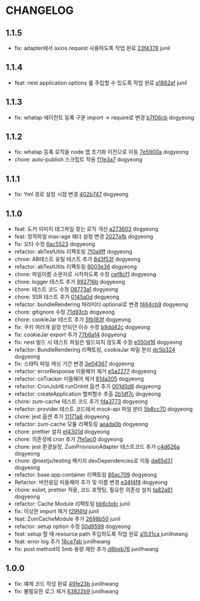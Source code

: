 # CHANGELOG

## 1.1.5
- fix: adapter에서 axios.request 사용하도록 작업 완료 [23f4378](https://git.zuminternet.com/zum-portal-framework/zum-portal-core-js-project/commit/23f437872a8f67c91c41849492c69e2465719ebf) junil

## 1.1.4
- feat: nest application options 를 주입할 수 있도록 작업 완료 [a1882af](https://git.zuminternet.com/zum-portal-framework/zum-portal-core-js-project/commit/a1882afa54135437393cf6a88e5bff34a8d5dad1) junil

## 1.1.3
- fix: whatap 에이전트 등록 구문 import -> require로 변경 [b7f06cb](https://git.zuminternet.com/zum-portal-framework/zum-portal-core-js-project/commit/b7f06cbeec4585db67cbf8693991077ddd2b59bb) dogyeong

## 1.1.2
- fix: whatap 등록 로직을 node 앱 초기화 이전으로 이동 [7e5900a](https://git.zuminternet.com/zum-portal-framework/zum-portal-core-js-project/commit/7e5900a94da1abd8d6fec86e9b18092cd8d6d1eb) dogyeong
- chore: auto-publish 스크립트 적용 [f11e3a7](https://git.zuminternet.com/zum-portal-framework/zum-portal-core-js-project/commit/f11e3a77e17832972b08997a4b2608a1c1af91c2) dogyeong

## 1.1.1
- fix: Yml 경로 설정 시점 변경 [402b747](https://git.zuminternet.com/zum-portal-framework/zum-portal-core-js-project/commit/402b747e3f2ec86cf7f539a35f78439ade09632c) dogyeong

## 1.1.0
- feat: 도커 이미지 태그파일 찾는 로직 개선 [a273603](https://git.zuminternet.com/zum-portal-framework/zum-portal-core-js-project/commit/a27360382483350cceaef6449add03e4021dd009) dogyeong
- feat: 정적파일 max-age 헤더 설정 변경 [2027a1b](https://git.zuminternet.com/zum-portal-framework/zum-portal-core-js-project/commit/2027a1b49075f20703c5d94cdc105b297de2a8fb) dogyeong
- fix: 오타 수정 [6ac5523](https://git.zuminternet.com/zum-portal-framework/zum-portal-core-js-project/commit/6ac552307f378c6c0190ef3f7bf0226842eb3b39) dogyeong
- refactor: abTestUtils 리팩토링 [7f0a9ff](https://git.zuminternet.com/zum-portal-framework/zum-portal-core-js-project/commit/7f0a9ff50195908538de2182e982dfbd429d98d8) dogyeong
- chroe: AB테스트 유틸 테스트 추가 [8d3f53f](https://git.zuminternet.com/zum-portal-framework/zum-portal-core-js-project/commit/8d3f53f28bb408dbb2f5d608278534118eb9bff1) dogyeong
- refactor: abTestUtils 리팩토링 [6003e36](https://git.zuminternet.com/zum-portal-framework/zum-portal-core-js-project/commit/6003e361d7d6df4ce0fc308d630b0a33ece6d3bf) dogyeong
- chore: 파일이름 소문자로 시작하도록 수정 [cef8cf1](https://git.zuminternet.com/zum-portal-framework/zum-portal-core-js-project/commit/cef8cf101fc7bdabb9136e204875e541ca3516bb) dogyeong
- chore: logger 테스트 추가 [992716b](https://git.zuminternet.com/zum-portal-framework/zum-portal-core-js-project/commit/992716b387437738c04e4482bc11f2f6953e5996) dogyeong
- chore: 테스트 코드 수정 [08773a1](https://git.zuminternet.com/zum-portal-framework/zum-portal-core-js-project/commit/08773a18cbd27804eb4f9b233a05e01fd5b4f869) dogyeong
- chore: SSR 테스트 추가 [0145a0d](https://git.zuminternet.com/zum-portal-framework/zum-portal-core-js-project/commit/0145a0d0cf851b0bd0ca651d6719fb30df735a99) dogyeong
- refactor: bundleRendering 파라미터 optional로 변경 [f464cb9](https://git.zuminternet.com/zum-portal-framework/zum-portal-core-js-project/commit/f464cb903fc870822e47da1936fa1ff773e4a1c2) dogyeong
- chore: gitignore 수정 [71d93cb](https://git.zuminternet.com/zum-portal-framework/zum-portal-core-js-project/commit/71d93cb40192973aea4b796171cf13e9cd2a4148) dogyeong
- chore: cookieJar 테스트 추가 [5fb183f](https://git.zuminternet.com/zum-portal-framework/zum-portal-core-js-project/commit/5fb183f5c78972e435c14c5f17c3d915cd7c1945) dogyeong
- fix: 쿠키 여러개 설정 안되던 이슈 수정 [b9dd42c](https://git.zuminternet.com/zum-portal-framework/zum-portal-core-js-project/commit/b9dd42c31464eb1ae5ed91a00fe9bc48b94bd242) dogyeong
- fix: cookieJar export 추가 [77b6a14](https://git.zuminternet.com/zum-portal-framework/zum-portal-core-js-project/commit/77b6a144a291f7c5218ef0c627a759eb32dfaf7b) dogyeong
- fix: nest 빌드 시 테스트 파일은 빌드되지 않도록 수정 [e550d16](https://git.zuminternet.com/zum-portal-framework/zum-portal-core-js-project/commit/e550d1673968eadf24cd6174f4a4c25131a21031) dogyeong
- refactor: BundleRendering 리팩토링, cookieJar 파일 분리 [dc5b324](https://git.zuminternet.com/zum-portal-framework/zum-portal-core-js-project/commit/dc5b32461213bf887b9a2ece37477661950cbd6d) dogyeong
- fix: 스태틱 파일 캐싱 기간 변경 [3e04367](https://git.zuminternet.com/zum-portal-framework/zum-portal-core-js-project/commit/3e043676ef125946351e71a24882add857855023) dogyeong
- refactor: errorResponse 미들웨어 제거 [e5a2277](https://git.zuminternet.com/zum-portal-framework/zum-portal-core-js-project/commit/e5a22774e85bfa35ba579f733909951b49dda507) dogyeong
- refactor: coTracker 미들웨어 제거 [81da205](https://git.zuminternet.com/zum-portal-framework/zum-portal-core-js-project/commit/81da205766ecce5e76afbd4bbbe0b92682cdba3a) dogyeong
- refactor: CronJob에 runOnInit 옵션 추가 [001d0d8](https://git.zuminternet.com/zum-portal-framework/zum-portal-core-js-project/commit/001d0d84c1a04863cab9a4f32bcbf2bcbf456270) dogyeong
- refactor: createApplication 헬퍼함수 추출 [2b1df7c](https://git.zuminternet.com/zum-portal-framework/zum-portal-core-js-project/commit/2b1df7c2a58389084df4ccdc566f5768acb1f45c) dogyeong
- chore: zum-cache 테스트 코드 추가 [fda3773](https://git.zuminternet.com/zum-portal-framework/zum-portal-core-js-project/commit/fda3773eeb5a28aecc3e156d2828b7bb0e71ed4a) dogyeong
- refactor: provider 테스트 코드에서 mock-api 파일 분리 [5b8cc70](https://git.zuminternet.com/zum-portal-framework/zum-portal-core-js-project/commit/5b8cc7084e04536126b915d67f7833d48bc7e013) dogyeong
- chore: jest 옵션 추가 [11171a8](https://git.zuminternet.com/zum-portal-framework/zum-portal-core-js-project/commit/11171a8335af0e5f7be5c347c568d540f5b9acfe) dogyeong
- refactor: zum-cache 모듈 리팩토링 [aeada0b](https://git.zuminternet.com/zum-portal-framework/zum-portal-core-js-project/commit/aeada0bdd731d6c452a51b9e7925eaadca10f8ed) dogyeong
- chore: prettier 설치 [ef4301d](https://git.zuminternet.com/zum-portal-framework/zum-portal-core-js-project/commit/ef4301d0474b240f9d663a6a65349dbd836bb8cf) dogyeong
- chore: 의존성에 cron 추가 [7fe1ac0](https://git.zuminternet.com/zum-portal-framework/zum-portal-core-js-project/commit/7fe1ac04b87f5355af0496457800a6c42a897ccc) dogyeong
- chore: jest 환경설정, ZumProvisionAdapter 테스트코드 추가 [c4d626a](https://git.zuminternet.com/zum-portal-framework/zum-portal-core-js-project/commit/c4d626ad32e29e5626bd365e1fe055371f36d496) dogyeong
- chore: @nestjs/testing 패키지 devDependencies로 이동 [da65d31](https://git.zuminternet.com/zum-portal-framework/zum-portal-core-js-project/commit/da65d317c7b1f8b12c5ecd1d8e7ce71bf7dd1df8) dogyeong
- refactor: base.app.container 리팩토링 [86ac709](https://git.zuminternet.com/zum-portal-framework/zum-portal-core-js-project/commit/86ac70956f7baedd641fa8c290e886cc3bf825f7) dogyeong
- Refactor: 버전응답 미들웨어 추가 및 이름 변경 [e34f4f8](https://git.zuminternet.com/zum-portal-framework/zum-portal-core-js-project/commit/e34f4f8e1a297272c13c9b2fd34c04e30b0cfddb) dogyeong
- chore: eslint, prettier 적용, 코드 포맷팅, 필요한 의존성 설치 [fa82a81](https://git.zuminternet.com/zum-portal-framework/zum-portal-core-js-project/commit/fa82a81d021b8700b2eeafb421a984ab74c1870b) dogyeong
- refactor: Cache Module 리팩토링 [bb6cbdc](https://git.zuminternet.com/zum-portal-framework/zum-portal-core-js-project/commit/bb6cbdcdedbdb037ac68c49a133841c231cc4f00) junil
- fix: 이상한 import 제거 [f29f4fd](https://git.zuminternet.com/zum-portal-framework/zum-portal-core-js-project/commit/f29f4fd5997a6d17f5b748b2e5472293a3cf159e) junil
- feat: ZumCacheModule 추가 [2698b50](https://git.zuminternet.com/zum-portal-framework/zum-portal-core-js-project/commit/2698b50b1d9df61688953436ba91bdd03b7628dc) junil
- refactor: setup option 수정 [50d9599](https://git.zuminternet.com/zum-portal-framework/zum-portal-core-js-project/commit/50d9599e7fe1e81cf75bc732101f07e39b53e57a) dogyeong
- feat: setup 할 때 resource path 주입하도록 작업 완료 [a1531ca](https://git.zuminternet.com/zum-portal-framework/zum-portal-core-js-project/commit/a1531ca8ad5c408bc15de0c6de4869a892f33a51) junilhwang
- feat: error log 추가 [18ce7ab](https://git.zuminternet.com/zum-portal-framework/zum-portal-core-js-project/commit/18ce7abed1366df55acda60479eca981771e012c) junilhwang
- fix: post method의 5mb 용량 제한 추가 [d8beb76](https://git.zuminternet.com/zum-portal-framework/zum-portal-core-js-project/commit/d8beb7636865b3122c6abfad1dc658c27a88a232) junilhwang

## 1.0.0
- fix: 예제 코드 작성 완료 [49fe23b](https://git.zuminternet.com/zum-portal-framework/zum-portal-core-js-project/commit/49fe23bdf287b5ef8acb034445b00d97b286a999) junilhwang
- fix: 불필요한 로그 제거 [63822b9](https://git.zuminternet.com/zum-portal-framework/zum-portal-core-js-project/commit/63822b9ae412c3fb5f7fb9fcdad9cc008ade096d) junilhwang